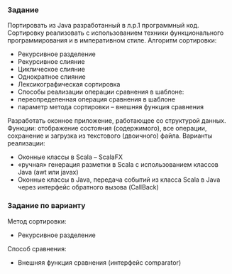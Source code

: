 ### Задание
Портировать из Java разработанный в л.р.1 программный код. Сортировку реализовать с использованием техники функционального программирования и в императивном стиле. Алгоритм сортировки:
- Рекурсивное разделение
- Рекурсивное слияние
- Циклическое слияние
- Однократное слияние
- Лексикографическая сортировка
- Способы реализации операции сравнения в шаблоне:
- переопределенная операция сравнения в шаблоне
- параметр метода сортировки – внешняя функция сравнения

Разработать оконное приложение, работающее со структурой данных. Функции: отображение состояния (содержимого), все операции, сохранение и загрузка из текстового (двоичного) файла. Варианты реализации:
- Оконные классы в Scala – ScalaFX
- «ручная» генерация разметки в Scala с использованием классов Java (awt или javax)
- Оконные классы в Java, передача событий из класса Scala в Java через интерфейс обратного вызова (CallBack)


### Задание по варианту
Метод сортировки:
- Рекурсивное разделение

Способ сравнения:
- Внешняя функция сравнения (интерфейс comparator)